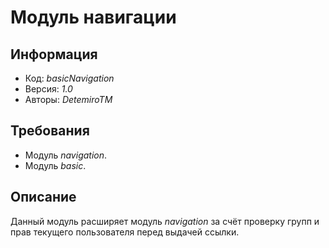 # Модуль навигации

## Информация

* Код: *basicNavigation*
* Версия: *1.0*
* Авторы: *DetemiroTM*

## Требования

* Модуль *navigation*.
* Модуль *basic*.

## Описание

Данный модуль расширяет модуль *navigation* за счёт проверку групп и прав текущего пользователя перед выдачей ссылки.